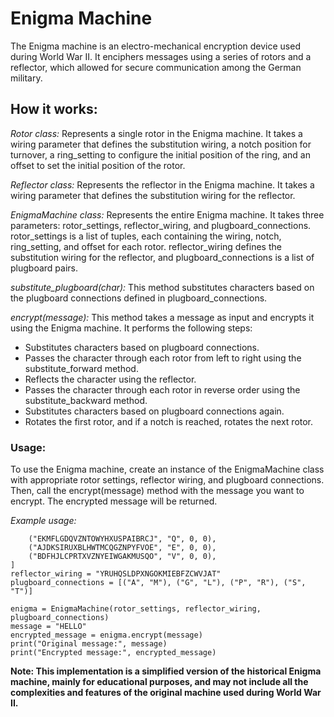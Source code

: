 # Enigma Machine

The Enigma machine is an electro-mechanical encryption device used during World War II. It enciphers messages using a series of rotors and a reflector, which allowed for secure communication among the German military.

## How it works:

*Rotor class:* Represents a single rotor in the Enigma machine. It takes a wiring parameter that defines the substitution wiring, a notch position for turnover, a ring_setting to configure the initial position of the ring, and an offset to set the initial position of the rotor.

*Reflector class:* Represents the reflector in the Enigma machine. It takes a wiring parameter that defines the substitution wiring for the reflector.

*EnigmaMachine class:* Represents the entire Enigma machine. It takes three parameters: rotor_settings, reflector_wiring, and plugboard_connections. rotor_settings is a list of tuples, each containing the wiring, notch, ring_setting, and offset for each rotor. reflector_wiring defines the substitution wiring for the reflector, and plugboard_connections is a list of plugboard pairs.

*substitute_plugboard(char):* This method substitutes characters based on the plugboard connections defined in plugboard_connections.

*encrypt(message):* This method takes a message as input and encrypts it using the Enigma machine. It performs the following steps:

- Substitutes characters based on plugboard connections.
- Passes the character through each rotor from left to right using the substitute_forward method.
- Reflects the character using the reflector.
- Passes the character through each rotor in reverse order using the substitute_backward method.
- Substitutes characters based on plugboard connections again.
- Rotates the first rotor, and if a notch is reached, rotates the next rotor.

### Usage:

To use the Enigma machine, create an instance of the EnigmaMachine class with appropriate rotor settings, reflector wiring, and plugboard connections. Then, call the encrypt(message) method with the message you want to encrypt. The encrypted message will be returned.

*Example usage:*

``` rotor_settings = [
    ("EKMFLGDQVZNTOWYHXUSPAIBRCJ", "Q", 0, 0),
    ("AJDKSIRUXBLHWTMCQGZNPYFVOE", "E", 0, 0),
    ("BDFHJLCPRTXVZNYEIWGAKMUSQO", "V", 0, 0),
]
reflector_wiring = "YRUHQSLDPXNGOKMIEBFZCWVJAT"
plugboard_connections = [("A", "M"), ("G", "L"), ("P", "R"), ("S", "T")]

enigma = EnigmaMachine(rotor_settings, reflector_wiring, plugboard_connections)
message = "HELLO"
encrypted_message = enigma.encrypt(message)
print("Original message:", message)
print("Encrypted message:", encrypted_message) 
```

**Note: This implementation is a simplified version of the historical Enigma machine, mainly for educational purposes, and may not include all the complexities and features of the original machine used during World War II.**